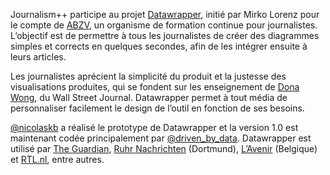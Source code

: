 Journalism++ participe au projet [Datawrapper](http://datawrapper.de/), initié par Mirko Lorenz pour le compte de [ABZV](http://abzv.de/), un organisme de formation continue pour journalistes. L’objectif est de permettre à tous les journalistes de créer des diagrammes simples et corrects en quelques secondes, afin de les intégrer ensuite à leurs articles.

Les journalistes aprécient la simplicité du produit et la justesse des visualisations produites, qui se fondent sur les enseignement de [Dona Wong](http://www.amazon.com/Street-Journal-Guide-Information-Graphics/dp/0393072959), du Wall Street Journal. Datawrapper permet à tout média de personnaliser facilement le design de l’outil en fonction de ses besoins.

[@nicolaskb](https://twitter.com/#%21/nicolaskb/) a réalisé le prototype de Datawrapper et la version 1.0 est maintenant codée principalement par [@driven_by_data](https://twitter.com/driven_by_data). Datawrapper est utilisé par [The Guardian](http://www.guardian.co.uk/), [Ruhr Nachrichten](http://www.ruhrnachrichten.de/) (Dortmund), [L’Avenir](http://www.lavenir.net/) (Belgique) et [RTL.nl](http://www.rtl.nl/experience/rtlnl/), entre autres.
